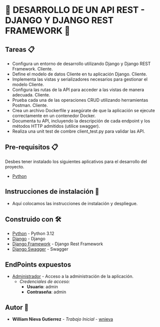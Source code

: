 # 🚀 DESARROLLO DE UN API REST - DJANGO Y DJANGO REST FRAMEWORK 🚀

## Tareas 📋

- Configura un entorno de desarrollo utilizando Django y Django REST Framework. Cliente.
- Define el modelo de datos Cliente en tu aplicación Django. Cliente.
- Implementa las vistas y serializadores necesarios para gestionar el modelo Cliente.
- Configura las rutas de la API para acceder a las vistas de manera adecuada. Cliente.
- Prueba cada una de las operaciones CRUD utilizando herramientas Postman. Cliente.
- Crea un archivo Dockerfile y asegúrate de que la aplicación se ejecute correctamente en un contenedor Docker.
- Documenta tu API, incluyendo la descripción de cada endpoint y los métodos HTTP admitidos (utilice swagger).
- Realiza una unit test de combre client_test.py para validar las API.

## Pre-requisitos 📋

Desbes tener instalado los siguientes aplicativos para el desarrollo del proyecto.

- [Python](https://www.python.org)

## Instrucciones de instalación 🔧

- Aquí colocamos las instrucciones de instalación y despliegue.

## Construido con 🛠

- [Python](https://www.python.org) - Python 3.12
- [Django](https://www.djangoproject.com) - Django
- [Django Framework](https://www.django-rest-framework.org) - Django Rest Framework
- [Django Swagger](https://django-rest-swagger.readthedocs.io/en/latest/) - Swagger

## EndPoints expuestos

- [Administrador](http://localhost:8000/admin/) - Acceso a la administración de la aplicación.
  - _Credenciales de acceso:_
    - **Usuario**: admin
    - **Contraseña**: admin

## Autor 📢

- **William Nieva Gutierrez** - _Trabajo Inicial_ - [wnieva](https://github.com/wnieva)

